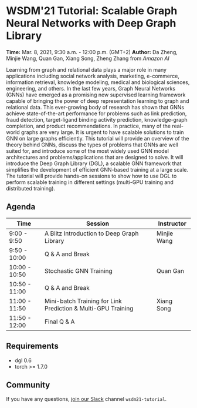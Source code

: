 WSDM'21 Tutorial: Scalable Graph Neural Networks with Deep Graph Library
===

**Time:** Mar. 8, 2021, 9:30 a.m. - 12:00 p.m. (GMT+2)
**Author:** Da Zheng, Minjie Wang, Quan Gan, Xiang Song, Zheng Zhang from *Amazon AI*

Learning from graph and relational data plays a major role in many applications including social network analysis, marketing, e-commerce, information retrieval, knowledge modeling, medical and biological sciences, engineering, and others. In the last few years, Graph Neural Networks (GNNs) have emerged as a promising new supervised learning framework capable of bringing the power of deep representation learning to graph and relational data. This ever-growing body of research has shown that GNNs achieve state-of-the-art performance for problems such as link prediction, fraud detection, target-ligand binding activity prediction, knowledge-graph completion, and product recommendations. In practice, many of the real-world graphs are very large. It is urgent to have scalable solutions to train GNN on large graphs efficiently. This tutorial will provide an overview of the theory behind GNNs, discuss the types of problems that GNNs are well suited for, and introduce some of the most widely used GNN model architectures and problems/applications that are designed to solve. It will introduce the Deep Graph Library (DGL), a scalable GNN framework that simplifies the development of efficient GNN-based training at a large scale. The tutorial will provide hands-on sessions to show how to use DGL to perform scalable training in different settings (multi-GPU training and distributed training).

Agenda
---

| Time  | Session | Instructor |
| --- | --- | --- |
| 9:00 - 9:50 | A Blitz Introduction to Deep Graph Library | Minjie Wang | 
| 9:50 - 10:00 | Q & A and Break |  |
| 10:00 - 10:50 | Stochastic GNN Training | Quan Gan |
| 10:50 - 11:00 | Q & A and Break |  |
| 11:00 - 11:50 | Mini-batch Training for Link Prediction & Multi-GPU Training | Xiang Song |
| 11:50 - 12:00 | Final Q & A | |

Requirements
---

* dgl 0.6
* torch >= 1.7.0

Community
---

If you have any questions, [join our Slack](https://join.slack.com/t/deep-graph-library/shared_invite/zt-eb4ict1g-xcg3PhZAFAB8p6dtKuP6xQ) channel `wsdm21-tutorial`.

